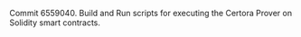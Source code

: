 Commit 6559040.                    Build and Run scripts for executing the Certora Prover on Solidity smart contracts.